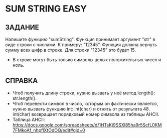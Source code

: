 # SUM STRING EASY

## ЗАДАНИЕ
Напишите функцию "sumString". Функция принимает аргумент "str" в виде строки с числами. К примеру: "12345".
Функция должна вернуть сумму всех цифр в строке. Для строки "12345" это будет 15.

- В строке могут быть только символы целых положительных чисел и ноль.

## СПРАВКА
- Чтоб получить длину строки, нужно вызвать у неё метод length(): str.length().
- Чтоб перевести символ в число, которым он фактически является, нужно вызвать функцию int: int(char) и отнять от результата 48. int(char) возвращает порядковый номер символа из таблицы AHCII.
- Таблица AHCII: https://docs.google.com/spreadsheets/d/1HTsKj9SSXl85ha9r5ScfL0KM7FMkoAf_nhpflXtOdOQ/edit#gid=0